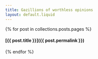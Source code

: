 ```yaml
---
title: Gazillions of worthless opinions
layout: default.liquid
---
```

{% for post in collections.posts.pages %}
#### [{{ post.title }}]({{ post.permalink }})
{% endfor %}

